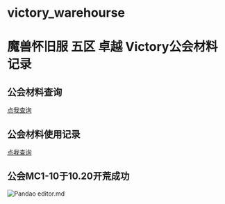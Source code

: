 # victory_warehourse
# 魔兽怀旧服 五区 卓越 Victory公会材料记录

## 公会材料查询
[点我查询](https://www.mdeditor.com/)
## 公会材料使用记录
[点我查询](https://www.mdeditor.com/)

## 公会MC1-10于10.20开荒成功
![Pandao editor.md](https://pandao.github.io/editor.md/images/logos/editormd-logo-180x180.png "Pandao editor.md")
